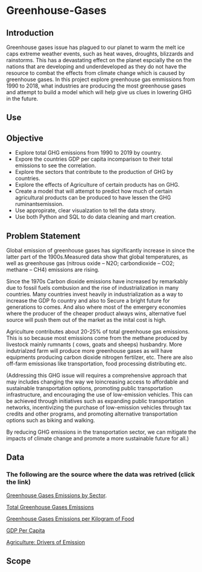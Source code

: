 # Greenhouse-Gases
## Introduction
Greenhouse gases issue has  plagued to our planet to warm the melt ice caps extreme weather events, such as heat waves, droughts, blizzards and rainstorms.  This has a devastating effect on the planet espcially the on the nations that are developing and underdeveloped as they do not have the resource to combat the effects from climate change which is caused by greenhouse gases. In this project explore greenhouse gas emmissions  from 1990 to 2018, what industries  are producing the most greenhouse gases and attempt to build a model which will help give us clues in lowering GHG in the future.  

## Use


## Objective 
* Explore total GHG emissions from 1990 to 2019 by country.
* Expore the countries GDP per capita  incomparison to their total emissions to see the correlation.
* Explore the sectors that contribute to the production of GHG by countries. 
* Explore the effects of Agriculture of certain products has on GHG.
* Create a model that will  attempt to predict how much of certain agricultural products can be produced to have lessen the GHG ruminantsemission.
* Use appropirate, clear visualzation to tell the data strory. 
* Use both Python  and SQL to do data cleaning and mart creation.

## Problem Statement
Global emission of  greenhouse gases  has significantly increase in since the latter part of the 1900s.Measured data show that global temperatures, as well as greenhouse gas (nitrous oxide – N2O; carbondioxide – CO2; methane – CH4) emissions are rising. 

Since the 1970s Carbon dioxide emissions have increased by remarkably due to fossil fuels combusion and the rise of industrialization in many countries. Many countries invest heavily in industrialization as a way to increase the GDP fo country and also to Secure a bright future for generations to comes. And also where most of the emergery economies where the producer of the cheaper product always wins, alternative fuel source will push them out of the market as the inital cost is high. 

Agriculture contributes about  20-25% of total greenhouse gas emissions. This is so because most emissions come from the methane produced by livestock  mainly rumnants ( cows, goats and sheeps) husbandry. More indutrialzed farm will produce more greenhouse gases  as will have equipments producing carbon dioxide  nitrogen fertilzer, etc. There are also off-farm emissionas like transportation, food processing distributing etc. 

(Addressing this GHG issue will  requires a comprehensive approach that may  includes changing the way we loincreasing access to affordable and sustainable transportation options, promoting public transportation infrastructure, and encouraging the use of low-emission vehicles. This can be achieved through initiatives such as expanding public transportation networks, incentivizing the purchase of low-emission vehicles through tax credits and other programs, and promoting alternative transportation options such as biking and walking.

By reducing GHG emissions in the transportation sector, we can mitigate the impacts of climate change and promote a more sustainable future for all.)

## Data 
 ### The following are the source where the data was retrived (click the link)

[Greenhouse Gases Emissions by Sector](https://ourworldindata.org/grapher/ghg-emissions-by-sector).

[Total Greenhouse Gases Emissions](https://ourworldindata.org/grapher/total-ghg-emissions)

[Greenhouse Gases Emissions per Kilogram of Food](https://ourworldindata.org/grapher/ghg-per-kg-poore)

[GDP Per Capita](https://ourworldindata.org/grapher/gdp-per-capita-worldbank)

[Agriculture: Drivers of Emission](https://www.climatewatchdata.org/sectors/agriculture?emissionType=203&filter=#drivers-of-emissions)

## Scope 